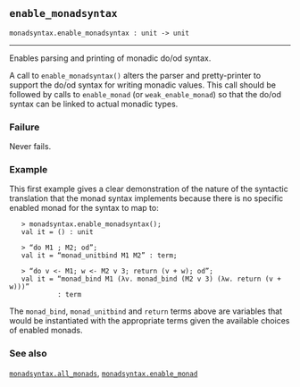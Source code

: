 ## `enable_monadsyntax`

``` hol4
monadsyntax.enable_monadsyntax : unit -> unit
```

------------------------------------------------------------------------

Enables parsing and printing of monadic do/od syntax.

A call to `enable_monadsyntax()` alters the parser and pretty-printer to
support the do/od syntax for writing monadic values. This call should be
followed by calls to `enable_monad` (or `weak_enable_monad`) so that the
do/od syntax can be linked to actual monadic types.

### Failure

Never fails.

### Example

This first example gives a clear demonstration of the nature of the
syntactic translation that the monad syntax implements because there is
no specific enabled monad for the syntax to map to:

``` hol4
   > monadsyntax.enable_monadsyntax();
   val it = () : unit

   > “do M1 ; M2; od”;
   val it = “monad_unitbind M1 M2” : term;

   > “do v <- M1; w <- M2 v 3; return (v + w); od”;
   val it = “monad_bind M1 (λv. monad_bind (M2 v 3) (λw. return (v + w)))”
            : term
```

The `monad_bind`, `monad_unitbind` and `return` terms above are
variables that would be instantiated with the appropriate terms given
the available choices of enabled monads.

### See also

[`monadsyntax.all_monads`](#monadsyntax.all_monads),
[`monadsyntax.enable_monad`](#monadsyntax.enable_monad)
